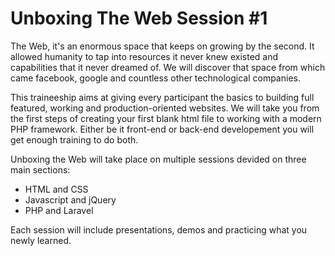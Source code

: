 Unboxing The Web Session #1
========

 The Web, it's an enormous space that keeps on growing by the second. It allowed humanity to tap into resources it never knew existed and capabilities that it never dreamed of. We will discover that space from which came facebook, google and countless other technological companies.
 
This traineeship aims at giving every participant the basics to building full featured, working and production-oriented websites. We will take you from the first steps of creating your first blank html file to working with a modern PHP framework. Either be it front-end or back-end developement you will get enough training to do both.
 
Unboxing the Web will take place on multiple sessions devided on three main sections:
- HTML and CSS
- Javascript and jQuery
- PHP and Laravel
 
Each session will include presentations, demos and practicing what you newly learned.